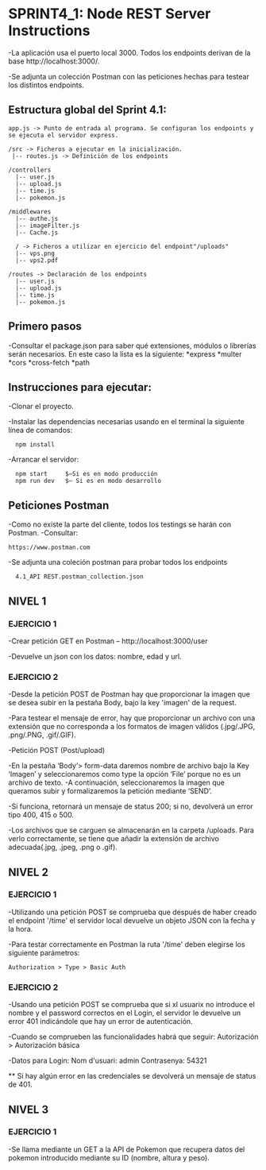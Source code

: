 # SPRINT4_1: Node REST Server Instructions

-La aplicación usa el puerto local 3000. Todos los endpoints derivan de la base http://localhost:3000/. 

-Se adjunta un colección Postman con las peticiones hechas para testear los distintos endpoints. 
## Estructura global del Sprint 4.1:

    app.js -> Punto de entrada al programa. Se configuran los endpoints y se ejecuta el servidor express.

    /src -> Ficheros a ejecutar en la inicialización.
     |-- routes.js -> Definición de los endpoints

    /controllers 
      |-- user.js
      |-- upload.js
      |-- time.js
      |-- pokemon.js

    /middlewares
      |-- authe.js
      |-- imageFilter.js
      |-- Cache.js

      / -> Ficheros a utilizar en ejercicio del endpoint"/uploads"
      |-- vps.png
      |-- vps2.pdf

    /routes -> Declaración de los endpoints
      |-- user.js
      |-- upload.js
      |-- time.js
      |-- pokemon.js

## Primero pasos
-Consultar el package.json para saber qué extensiones, módulos o librerías serán necesarios. En este caso la lista es la siguiente:
  *express
  *multer
  *cors
  *cross-fetch
  *path
## Instrucciones para ejecutar:

-Clonar el proyecto.

-Instalar las dependencias necesarias usando en el terminal la siguiente línea de comandos:

	  npm install

-Arrancar el servidor:

	  npm start     $–Si es en modo producción
	  npm run dev   $– Si es en modo desarrollo

## Peticiones Postman
-Como no existe la parte del cliente, todos los testings se harán con Postman.
-Consultar: 

    https://www.postman.com

-Se adjunta una coleción postman para probar todos los endpoints

      4.1_API REST.postman_collection.json

## NIVEL 1
  ### EJERCICIO 1

-Crear petición GET en Postman – http://localhost:3000/user

-Devuelve un json con los datos: nombre, edad y url.

  ### EJERCICIO 2

-Desde la petición POST de Postman hay que proporcionar la imagen que se desea subir en la pestaña Body, bajo la key 'imagen' de la request. 

-Para testear el mensaje de error, hay que proporcionar un archivo con una extensión que no corresponda a los formatos de imagen válidos (.jpg/.JPG, .png/.PNG, .gif/.GIF).

-Petición POST (Post/upload) 

  -En la pestaña ‘Body’> form-data daremos nombre de archivo bajo la Key ‘Imagen’ y seleccionaremos como type la opción ‘File’ porque no es un archivo de texto. 
  -A continuación, seleccionaremos la imagen que queramos subir y formalizaremos la petición mediante ‘SEND’.

  -Si funciona, retornará un mensaje de status 200; si no, devolverá un error tipo 400, 415 o 500.

  -Los archivos que se carguen se almacenarán en la carpeta /uploads. 
Para verlo correctamente, se tiene que añadir la extensión de archivo adecuada(.jpg, .jpeg, .png o .gif).

## NIVEL 2
  ### EJERCICIO 1
  
-Utilizando una petición POST se comprueba que después de haber creado el endpoint '/time' el servidor local devuelve un objeto JSON con la fecha y la hora.

-Para testar correctamente en Postman la ruta '/time' deben elegirse los siguiente parámetros:

    Authorization > Type > Basic Auth

  ### EJERCICIO 2
  
-Usando una petición POST se comprueba que si xl usuarix no introduce el nombre y el password correctos en el Login, el servidor le devuelve un error 401 indicándole que hay un error de autenticación.

-Cuando se comprueben las funcionalidades habrá que seguir:
    Autorización > Autorización básica

-Datos para Login: 
    Nom d'usuari: admin
    Contrasenya: 54321

** Si hay algún error en las credenciales se devolverá un mensaje de status de 401.

## NIVEL 3
  ### EJERCICIO 1

-Se llama mediante un GET a la API de Pokemon que recupera datos del pokemon introducido mediante su ID (nombre, altura y peso). 
